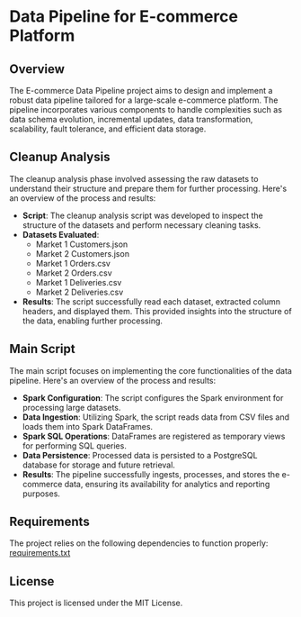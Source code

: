 
# Data Pipeline for E-commerce Platform

## Overview

The E-commerce Data Pipeline project aims to design and implement a robust data pipeline tailored for a large-scale e-commerce platform. The pipeline incorporates various components to handle complexities such as data schema evolution, incremental updates, data transformation, scalability, fault tolerance, and efficient data storage.

## Cleanup Analysis

The cleanup analysis phase involved assessing the raw datasets to understand their structure and prepare them for further processing. Here's an overview of the process and results:

- **Script**: The cleanup analysis script was developed to inspect the structure of the datasets and perform necessary cleaning tasks.
- **Datasets Evaluated**:
  - Market 1 Customers.json
  - Market 2 Customers.json
  - Market 1 Orders.csv
  - Market 2 Orders.csv
  - Market 1 Deliveries.csv
  - Market 2 Deliveries.csv
- **Results**: The script successfully read each dataset, extracted column headers, and displayed them. This provided insights into the structure of the data, enabling further processing.

## Main Script

The main script focuses on implementing the core functionalities of the data pipeline. Here's an overview of the process and results:

- **Spark Configuration**: The script configures the Spark environment for processing large datasets.
- **Data Ingestion**: Utilizing Spark, the script reads data from CSV files and loads them into Spark DataFrames.
- **Spark SQL Operations**: DataFrames are registered as temporary views for performing SQL queries.
- **Data Persistence**: Processed data is persisted to a PostgreSQL database for storage and future retrieval.
- **Results**: The pipeline successfully ingests, processes, and stores the e-commerce data, ensuring its availability for analytics and reporting purposes.

## Requirements

The project relies on the following dependencies to function properly:
[requirements.txt](https://github.com/shrishtibhasin/Data-Pipeline-for-E-commerce-Platform-python/blob/main/requirements.txt)

## License

This project is licensed under the MIT License. 


